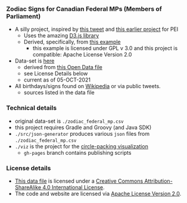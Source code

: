 ### Zodiac Signs for Canadian Federal MPs (Members of Parliament)

- A silly project, inspired by [this tweet](https://twitter.com/perry_chel/status/1437800478897758212) and [this earlier project](https://codetojoy.github.io/PrinceEdwardIsland/web/pei-poli-zodiac/index.html) for PEI
  - Uses the amazing [D3.js library](https://d3js.org)
  - Derived, specifically, from [this example](https://gist.github.com/mbostock/4063530)
    - this example is licensed under GPL v 3.0 and this project is compatible: Apache License Version 2.0
- Data-set is [here](./zodiac_federal_mp.csv)
  - derived from [this Open Data file](https://www.ourcommons.ca/en/open-data#CurrentMembers)
  - see License Details below
  - current as of 05-OCT-2021
- All birthdays/signs found on [Wikipedia](https://wikipedia.org) or via public tweets.
  - sources listed in the data file

### Technical details

- original data-set is `./zodiac_federal_mp.csv`
- this project requires Gradle and Groovy (and Java SDK)
- `./src/json-generator` produces various `json` files from `./zodiac_federal_mp.csv`
- `./viz` is the project for the [circle-packing visualization](https://codetojoy.github.io/canada-poli-zodiac/index.html)
  - `gh-pages` branch contains publishing scripts

### License details

- [This data file](./zodiac_federal_mp.csv) is licensed under a [Creative Commons Attribution-ShareAlike 4.0 International License](http://creativecommons.org/licenses/by-sa/4.0/).
- The code and website are licensed via [Apache License Version 2.0](./LICENSE).
